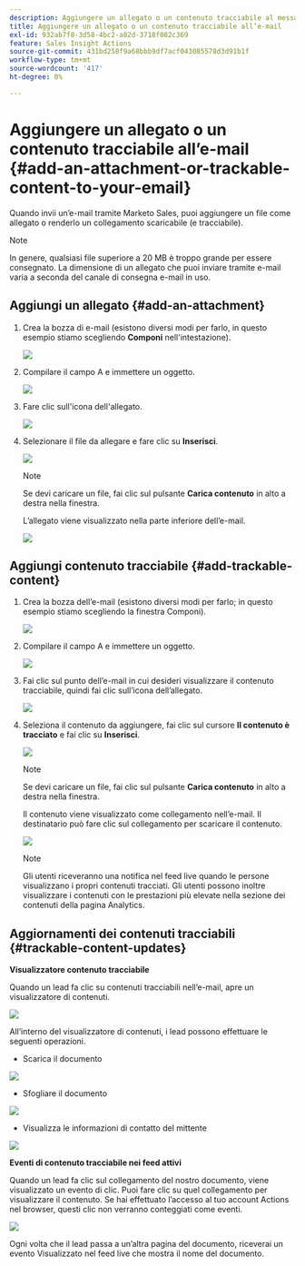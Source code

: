 ```yaml
---
description: Aggiungere un allegato o un contenuto tracciabile al messaggio e-mail - Documenti Marketo - Documentazione del prodotto
title: Aggiungere un allegato o un contenuto tracciabile all’e-mail
exl-id: 932ab7f8-3d58-4bc2-a82d-3718f082c369
feature: Sales Insight Actions
source-git-commit: 431bd258f9a68bbb9df7acf043085578d3d91b1f
workflow-type: tm+mt
source-wordcount: '417'
ht-degree: 0%

---
```


# Aggiungere un allegato o un contenuto tracciabile all’e-mail {#add-an-attachment-or-trackable-content-to-your-email}

Quando invii un’e-mail tramite Marketo Sales, puoi aggiungere un file come allegato o renderlo un collegamento scaricabile (e tracciabile).

>[!NOTE]
>
>In genere, qualsiasi file superiore a 20 MB è troppo grande per essere consegnato. La dimensione di un allegato che puoi inviare tramite e-mail varia a seconda del canale di consegna e-mail in uso.

## Aggiungi un allegato {#add-an-attachment}

1. Crea la bozza di e-mail (esistono diversi modi per farlo, in questo esempio stiamo scegliendo **Componi** nell&#39;intestazione).

   ![](assets/add-an-attachment-or-trackable-content-1.png)

1. Compilare il campo A e immettere un oggetto.

   ![](assets/add-an-attachment-or-trackable-content-2.png)

1. Fare clic sull&#39;icona dell&#39;allegato.

   ![](assets/add-an-attachment-or-trackable-content-3.png)

1. Selezionare il file da allegare e fare clic su **Inserisci**.

   ![](assets/add-an-attachment-or-trackable-content-4.png)

   >[!NOTE]
   >
   >Se devi caricare un file, fai clic sul pulsante **Carica contenuto** in alto a destra nella finestra.

   L’allegato viene visualizzato nella parte inferiore dell’e-mail.

   ![](assets/add-an-attachment-or-trackable-content-5.png)

## Aggiungi contenuto tracciabile {#add-trackable-content}

1. Crea la bozza dell’e-mail (esistono diversi modi per farlo; in questo esempio stiamo scegliendo la finestra Componi).

   ![](assets/add-an-attachment-or-trackable-content-6.png)

1. Compilare il campo A e immettere un oggetto.

   ![](assets/add-an-attachment-or-trackable-content-7.png)

1. Fai clic sul punto dell’e-mail in cui desideri visualizzare il contenuto tracciabile, quindi fai clic sull’icona dell’allegato.

   ![](assets/add-an-attachment-or-trackable-content-8.png)

1. Seleziona il contenuto da aggiungere, fai clic sul cursore **Il contenuto è tracciato** e fai clic su **Inserisci**.

   ![](assets/add-an-attachment-or-trackable-content-9.png)

   >[!NOTE]
   >
   >Se devi caricare un file, fai clic sul pulsante **Carica contenuto** in alto a destra nella finestra.

   Il contenuto viene visualizzato come collegamento nell’e-mail. Il destinatario può fare clic sul collegamento per scaricare il contenuto.

   ![](assets/add-an-attachment-or-trackable-content-10.png)

   >[!NOTE]
   >
   >Gli utenti riceveranno una notifica nel feed live quando le persone visualizzano i propri contenuti tracciati. Gli utenti possono inoltre visualizzare i contenuti con le prestazioni più elevate nella sezione dei contenuti della pagina Analytics.

## Aggiornamenti dei contenuti tracciabili {#trackable-content-updates}

**Visualizzatore contenuto tracciabile**

Quando un lead fa clic su contenuti tracciabili nell’e-mail, apre un visualizzatore di contenuti.

![](assets/add-an-attachment-or-trackable-content-11.png)

All’interno del visualizzatore di contenuti, i lead possono effettuare le seguenti operazioni.

* Scarica il documento

![](assets/add-an-attachment-or-trackable-content-12.png)

* Sfogliare il documento

![](assets/add-an-attachment-or-trackable-content-13.png)

* Visualizza le informazioni di contatto del mittente

![](assets/add-an-attachment-or-trackable-content-14.png)

**Eventi di contenuto tracciabile nei feed attivi**

Quando un lead fa clic sul collegamento del nostro documento, viene visualizzato un evento di clic. Puoi fare clic su quel collegamento per visualizzare il contenuto. Se hai effettuato l’accesso al tuo account Actions nel browser, questi clic non verranno conteggiati come eventi.

![](assets/add-an-attachment-or-trackable-content-15.png)

Ogni volta che il lead passa a un’altra pagina del documento, riceverai un evento Visualizzato nel feed live che mostra il nome del documento.
